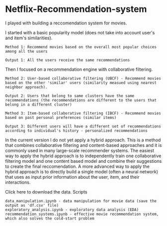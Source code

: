 # Netflix-Recommendation-system
I played with building a reccomendation system for movies.

I started with a basic popularity model (does not take into account user's and item's similarities).

    Method 1: Recommend movies based on the overall most popular choices among all the users

    Output 1: All the users receive the same recommendations

Then I focused on a recommendation engine with collaborative filtering.

    Method 2: User-based collaborative filtering (UBCF) - Recommend movies based on the other 'similar' users (similarity measued using nearest neighbor approach).

    Output 2: Users that belong to same clusters have the same recommendations (the recommendations are different to the users that belong in a different cluster)

    Method 3: Item-based collaborative filtering (IBCF) - Recommend movies based on past personal preferences (similar items)

    Output 3: Different users will have a different set of recommendations according to individual's history - personalized recommendations

In the current version I do not yet apply a hybrid approach. This is a method that combines collaborative filtering and content-based approaches and it is commonly used in many large-scale recommender systems. The easiest way to apply the hybrid approach is to independently train one collaborative filtering model and one content based model and combine their suggestions to create the final reccomendation. A more advanced way to apply the hybrid approach is to directly build a single model (often a neural network) that uses as input prior information about the user, item, and their interactions.

Click here to download the data.
Scripts

    data_manipulation.ipynb - data manipulation for movie data (save the output as 'df.csv' file)
    exploratory_analysis.ipynb - exploratory data analysis (EDA)
    recommendation_systems.ipynb - effective movie recommendation system, which also solves the cold-start problem
